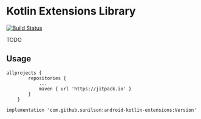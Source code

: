 # Kotlin Extensions Library

[![Build Status](https://app.bitrise.io/app/28f6af4f084b4b6f/status.svg?token=WI1_ePu-hdPAbU0NlfbYAA&branch=master)](https://app.bitrise.io/app/28f6af4f084b4b6f)

TODO

## Usage

```
allprojects {
		repositories {
			...
			maven { url 'https://jitpack.io' }
		}
	}
```

`implementation 'com.github.sunilson:android-kotlin-extensions:Version'`
